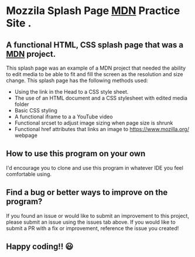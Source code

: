 # Mozzila Splash Page [MDN](https://developer.mozilla.org/en-US/) Practice Site .

## A functional HTML, CSS splash page that was a [MDN](https://developer.mozilla.org/en-US/docs/Learn/HTML/Multimedia_and_embedding/Mozilla_splash_page) project. 

This splash page was an example of a MDN project that needed the ability to edit media to be able to fit and fill the screen as the resolution and size change. This splash page has the following methods used:

- Using the link in the Head to a CSS style sheet.
- The use of an HTML document and a CSS stylesheet with edited media folder
- Basic CSS styling 
- A functional iframe to a a YouTube video 
- Functional srcset to adjust image sizing when page size is shrunk
- Functional href attributes that links an image to https://www.mozilla.org/ webpage 

##  How to use this program on your own
I'd encourage you to clone and use this program in whatever IDE you feel comfortable using. 

## Find a bug or better ways to improve on the program?
If you found an issue or would like to submit an improvement to this project, please submit an issue using the issues tab above. If you would like to submit a PR with a fix or improvement, reference the issue you created!

## Happy coding!! 😃


